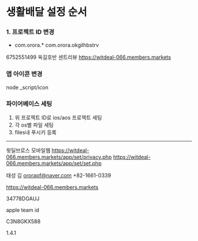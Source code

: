 # 생활배달 설정 순서

### 1. 프로젝트 ID 변경

- com.orora.\*
  com.orora.okgilhbstrv

6752551499
옥길호반 센트리뷰
https://witdeal-066.members.markets

### 앱 아이콘 변경

node \_script/icon

### 파이어베이스 세팅

1. 위 프로젝트 ID로 ios/aos 프로젝트 세팅
2. 각 os별 파일 세팅
3. files내 푸시키 등록

---

윗딜브로스 모바일웹
https://witdeal-066.members.markets/app/set/privacy.php
https://witdeal-066.members.markets/app/set/set.php

태성
김
ororapf@naver.com
+82-1661-0339

https://witdeal-066.members.markets

34778DGAUJ

apple team id

C3N8GKX588

1.4.1
